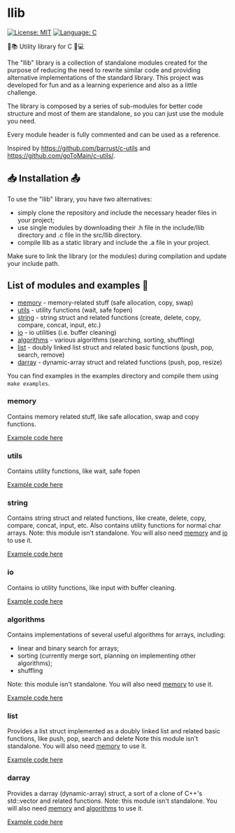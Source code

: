 # llib

[![License: MIT](https://img.shields.io/badge/License-MIT-green.svg)](https://github.com/landiluigi746/llib/LICENSE)
[![Language: C](https://img.shields.io/badge/Language-C-blue)](https://github.com/topics/c)

🔧📚 Utility library for C 📝💻

The "llib" library is a collection of standalone modules created for the purpose of reducing the need to rewrite similar code and providing alternative implementations of the standard library. This project was developed for fun and as a learning experience and also as a little challenge.

The library is composed by a series of sub-modules for better code structure and most of them are standalone, so you can just use the module you need.

Every module header is fully commented and can be used as a reference.

Inspired by https://github.com/barrust/c-utils and https://github.com/goToMain/c-utils/.

## 📥 Installation 📤

To use the "llib" library, you have two alternatives:
- simply clone the repository and include the necessary header files in your project;
- use single modules by downloading their .h file in the include/llib directory and .c file in the src/llib directory.
- compile llib as a static library and include the .a file in your project.

Make sure to link the library (or the modules) during compilation and update your include path.

## List of modules and examples 🔎

- [memory](#memory) - memory-related stuff (safe allocation, copy, swap)
- [utils](#utils) - utility functions (wait, safe fopen)
- [string](#string) - string struct and related functions (create, delete, copy, compare, concat, input, etc.)
- [io](#io) - io utilities (i.e. buffer cleaning)
- [algorithms](#algorithms) - various algorithms (searching, sorting, shuffling)
- [list](#list) - doubly linked list struct and related basic functions (push, pop, search, remove)
- [darray](#darray) - dynamic-array struct and related functions (push, pop, resize)

You can find examples in the examples directory and compile them using `make examples`.

### memory
Contains memory related stuff, like safe allocation, swap and copy functions.

[Example code here](examples/memory.c)

### utils
Contains utility functions, like wait, safe fopen

[Example code here](examples/utils.c)

### string
Contains string struct and related functions, like create, delete, copy, compare, concat, input, etc.
Also contains utility functions for normal char arrays.
Note: this module isn't standalone. You will also need [memory](#memory) and [io](#io) to use it.

[Example code here](examples/string.c)

### io
Contains io utility functions, like input with buffer cleaning.

[Example code here](examples/io.c)

### algorithms
Contains implementations of several useful algorithms for arrays, including:
- linear and binary search for arrays;
- sorting (currently merge sort, planning on implementing other algorithms);
- shuffling

Note: this module isn't standalone. You will also need [memory](#memory) to use it.

[Example code here](examples/algorithms.c)

### list
Provides a list struct implemented as a doubly linked list and related basic functions, like push, pop, search and delete
Note this module isn't standalone. You will also need [memory](#memory) to use it.

[Example code here](examples/list.c)

### darray
Provides a darray (dynamic-array) struct, a sort of a clone of C++'s std::vector and related functions.
Note: this module isn't standalone. You will also need [memory](#memory) and [algorithms](#algorithms) to use it.

[Example code here](examples/darray.c)